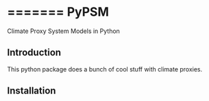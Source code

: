 =======
PyPSM
=====
Climate Proxy System Models in Python

Introduction
---------------------------
This python package does a bunch of cool stuff with climate proxies.

Installation
---------------------------
